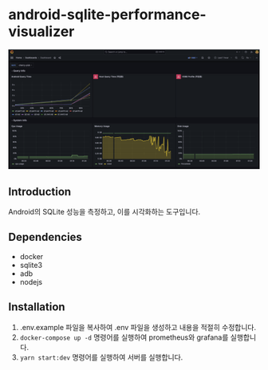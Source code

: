 # android-sqlite-performance-visualizer

![dashboard](<docs/dashboard.png>)

## Introduction

Android의 SQLite 성능을 측정하고, 이를 시각화하는 도구입니다.

## Dependencies

- docker
- sqlite3
- adb
- nodejs

## Installation

1. .env.example 파일을 복사하여 .env 파일을 생성하고 내용을 적절히 수정합니다.
2. `docker-compose up -d` 명령어를 실행하여 prometheus와 grafana를 실행합니다.
3. `yarn start:dev` 명령어를 실행하여 서버를 실행합니다.
